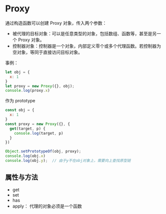 # Proxy

通过构造函数可以创建 Proxy 对象，传入两个参数：

+ 被代理的目标对象：可以是任意类型的对象，包括数组、函数等，甚至是另一个 Proxy 对象。
+ 控制器对象：控制器是一个对象，内部定义零个或多个代理函数。若控制器为空对象，等同于直接访问目标对象。

事例：

```js
let obj = {
  x: 1
}
let proxy = new Proxy({}, obj);
console.log(proxy.x)
```

作为 prototype

```js
const obj = {
  x: 1
}
const proxy = new Proxy({}, {
  get(target, p) {
    console.log(target, p)
  }
})

Object.setPrototypeOf(obj, proxy);
console.log(obj.x)
console.log(obj.y);  // 由于y不在obj对象上，需要向上查找原型链
```

## 属性与方法

+ get
+ set
+ has
+ apply： 代理的对象必须是一个函数
